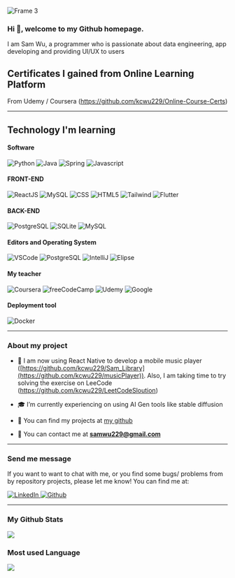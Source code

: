 ![Frame 3](https://github.com/user-attachments/assets/aa5e0d82-8be7-4819-8cad-2055630aa3a8)

### Hi 👋, welcome to my Github homepage.

I am Sam Wu, a programmer who is passionate about data engineering, app developing and providing UI/UX to users


Certificates I gained from Online Learning Platform 
---
From Udemy / Coursera (https://github.com/kcwu229/Online-Course-Certs)

---
Technology I'm learning 
---
#### Software
<p>
<img alt="Python" src="https://img.shields.io/badge/Python%20IDLE-3776AB?logo=python&logoColor=fff" /> 
<img alt="Java" src="https://img.shields.io/badge/Java-%23ED8B00.svg?logo=openjdk&logoColor=white" />
<img alt="Spring" src="https://img.shields.io/badge/Spring%20Boot-6DB33F?logo=springboot&logoColor=fff" />
<img alt="Javascript" src="https://img.shields.io/badge/JavaScript-F7DF1E?logo=javascript&logoColor=000" />
</p>

#### FRONT-END
<p>
<img alt="ReactJS" src="https://img.shields.io/badge/React-%2320232a.svg?logo=react&logoColor=%2361DAFB" />
<img alt="MySQL" src="https://img.shields.io/badge/MySQL-4479A1?logo=mysql&logoColor=fff" />
<img alt="CSS" src="https://img.shields.io/badge/CSS-1572B6?logo=css3&logoColor=fff" />
<img alt="HTML5" src="https://img.shields.io/badge/HTML-%23E34F26.svg?logo=html5&logoColor=white" />
<img alt="Tailwind" src="https://img.shields.io/badge/Tailwind%20CSS-%2338B2AC.svg?logo=tailwind-css&logoColor=white" />
<img alt="Flutter" src="https://img.shields.io/badge/Flutter-02569B?logo=flutter&logoColor=fff" />
</p>

#### BACK-END
<p>
<img alt="PostgreSQL" src="https://img.shields.io/badge/Postgres-%23316192.svg?logo=postgresql&logoColor=white" />
<img alt="SQLite" src="https://img.shields.io/badge/SQLite-%2307405e.svg?logo=sqlite&logoColor=white" />
<img alt="MySQL" src="https://img.shields.io/badge/MySQL-4479A1?logo=mysql&logoColor=fff" />
</p>

#### Editors and Operating System
<p>
<img alt="VSCode" src="https://custom-icon-badges.demolab.com/badge/Visual%20Studio%20Code-0078d7.svg?logo=vsc&logoColor=white" />
<img alt="PostgreSQL" src="https://img.shields.io/badge/Postgres-%23316192.svg?logo=postgresql&logoColor=white" />
<img alt="IntelliJ" src="https://img.shields.io/badge/IntelliJIDEA-000000.svg?logo=intellij-idea&logoColor=white" />
<img alt="Elipse" src="https://img.shields.io/badge/Eclipse-FE7A16.svg?logo=Eclipse&logoColor=white" />
</p>

#### My teacher 
<p>
<img alt="Coursera" src="https://img.shields.io/badge/Coursera-0056D2?logo=coursera&logoColor=fff"/>
<img alt="freeCodeCamp" src="https://img.shields.io/badge/freeCodeCamp-0A0A23?logo=freecodecamp&logoColor=fff" />
<img alt="Udemy" src="https://img.shields.io/badge/Udemy-A435F0?logo=udemy&logoColor=fff" />
<img alt="Google" src="https://img.shields.io/badge/Google-4285F4?logo=google&logoColor=white" />
</p>

#### Deployment tool
<p>
<img alt="Docker" src="https://img.shields.io/badge/Docker-2496ED?logo=docker&logoColor=fff" />
</p>

---

### About my project
- 🦾 I am now using React Native to develop a mobile music player ([https://github.com/kcwu229/Sam_Library](https://github.com/kcwu229/musicPlayer)). Also, I am taking time to try solving the exercise on LeeCode (https://github.com/kcwu229/LeetCodeSloution)
- 🎓 I’m currently experiencing on using AI Gen tools like stable diffusion

- 📂 You can find my projects at [my github](https://github.com/kcwu229?tab=repositories)

- 📩 You can contact me at **samwu229@gmail.com**

---

### Send me message

If you want to want to chat with me, or you find some bugs/ problems from by repository projects, please let me know! You can find me at:
<p>
  <a href="https://www.linkedin.com/in/sam-wu-a5372021b/">
    <img alt="LinkedIn" src="https://img.shields.io/badge/Linkedin-%230077B5.svg?logo=linkedin&logoColor=white"/ >
  </a>
  <a href="https://github.com/kcwu229/">
    <img alt="Github" src="https://img.shields.io/badge/GitHub%20Pages-121013?logo=github&logoColor=white"/ >
  </a>
</p>

---
### My Github Stats

<img src="https://github-readme-stats.vercel.app/api?username=kcwu229&count_private=true&title_color=FD9047&icon_color=FD9047&text_color=0C2233&custom_title=Sam+Wu's+GitHub+Stats&show_icons=true"
/>

### Most used Language

<img src="https://github-readme-stats.vercel.app/api/top-langs/?username=kcwu229" />
